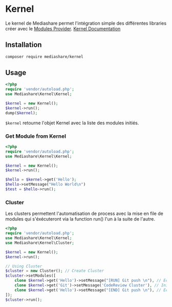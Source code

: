 # Kernel
Le kernel de Mediashare permet l'intégration simple des différentes libraries créer avec le [Modules Provider](http://slote.me/Libraries/modules-provider.html). [Kernel Documentation](https://mediashare.fr/Kernel/)

## Installation
```bash
composer require mediashare/kernel
```
## Usage
```php
<?php
require 'vendor/autoload.php';
use Mediashare\Kernel\Kernel;

$kernel = new Kernel();
$kernel->run();
dump($kernel);
```
```$kernel``` retourne l'objet Kernel avec la liste des modules initiés.
### Get Module from Kernel
```php
<?php
require 'vendor/autoload.php';
use Mediashare\Kernel\Kernel;

$kernel = new Kernel();
$kernel->run();

$hello = $kernel->get('Hello');
$hello->setMessage("Hello World\n")
$test = $hello->run();
```

### Cluster
Les clusters permettent l'automatisation de process avec la mise en file de modules qui s'éxécuteront via la function run() l'un à la suite de l'autre.
```php
<?php
require 'vendor/autoload.php';
use Mediashare\Kernel\Kernel;
use Mediashare\Kernel\Cluster;

$kernel = new Kernel();
$kernel->run();

// Using Cluster
$cluster = new Cluster(); // Create Cluster
$cluster->setModules([
    clone $kernel->get('Hello')->setMessage("[RUN] Git push \n"), // Echo
    clone $kernel->get('Git')->setMessage('CodeReview Cluster'), // Init message for commit
    clone $kernel->get('Hello')->setMessage("[END] Git push \n"), // Echo
]);
$cluster->run();
```